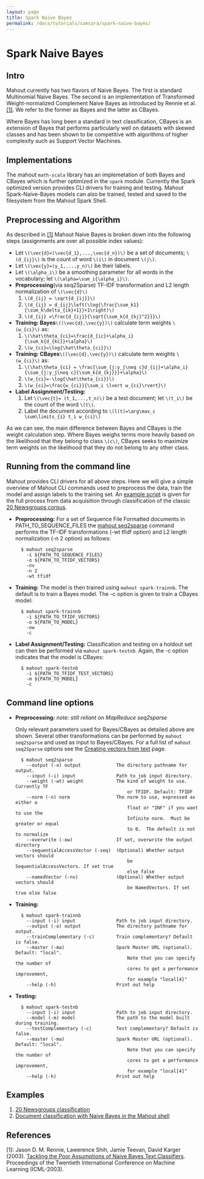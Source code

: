 ```yaml
---
layout: page
title: Spark Naive Bayes
permalink: /docs/tutorials/samsara/spark-naive-bayes/
---
```


# Spark Naive Bayes


## Intro

Mahout currently has two flavors of Naive Bayes.  The first is standard Multinomial Naive Bayes. The second is an implementation of Transformed Weight-normalized Complement Naive Bayes as introduced by Rennie et al. [[1]](http://people.csail.mit.edu/jrennie/papers/icml03-nb.pdf). We refer to the former as Bayes and the latter as CBayes.

Where Bayes has long been a standard in text classification, CBayes is an extension of Bayes that performs particularly well on datasets with skewed classes and has been shown to be competitive with algorithms of higher complexity such as Support Vector Machines. 


## Implementations
The mahout `math-scala` library has an implemetation of both Bayes and CBayes which is further optimized in the `spark` module. Currently the Spark optimized version provides CLI drivers for training and testing. Mahout Spark-Naive-Bayes models can also be trained, tested and saved to the filesystem from the Mahout Spark Shell. 

## Preprocessing and Algorithm

As described in [[1]](http://people.csail.mit.edu/jrennie/papers/icml03-nb.pdf) Mahout Naive Bayes is broken down into the following steps (assignments are over all possible index values):  

- Let `\(\vec{d}=(\vec{d_1},...,\vec{d_n})\)` be a set of documents; `\(d_{ij}\)` is the count of word `\(i\)` in document `\(j\)`.
- Let `\(\vec{y}=(y_1,...,y_n)\)` be their labels.
- Let `\(\alpha_i\)` be a smoothing parameter for all words in the vocabulary; let `\(\alpha=\sum_i{\alpha_i}\)`. 
- **Preprocessing**(via seq2Sparse) TF-IDF transformation and L2 length normalization of `\(\vec{d}\)`
    1. `\(d_{ij} = \sqrt{d_{ij}}\)` 
    2. `\(d_{ij} = d_{ij}\left(\log{\frac{\sum_k1}{\sum_k\delta_{ik}+1}}+1\right)\)` 
    3. `\(d_{ij} =\frac{d_{ij}}{\sqrt{\sum_k{d_{kj}^2}}}\)` 
- **Training: Bayes**`\((\vec{d},\vec{y})\)` calculate term weights `\(w_{ci}\)` as:
    1. `\(\hat\theta_{ci}=\frac{d_{ic}+\alpha_i}{\sum_k{d_{kc}}+\alpha}\)`
    2. `\(w_{ci}=\log{\hat\theta_{ci}}\)`
- **Training: CBayes**`\((\vec{d},\vec{y})\)` calculate term weights `\(w_{ci}\)` as:
    1. `\(\hat\theta_{ci} = \frac{\sum_{j:y_j\neq c}d_{ij}+\alpha_i}{\sum_{j:y_j\neq c}{\sum_k{d_{kj}}}+\alpha}\)`
    2. `\(w_{ci}=-\log{\hat\theta_{ci}}\)`
    3. `\(w_{ci}=\frac{w_{ci}}{\sum_i \lvert w_{ci}\rvert}\)`
- **Label Assignment/Testing:**
    1. Let `\(\vec{t}= (t_1,...,t_n)\)` be a test document; let `\(t_i\)` be the count of the word `\(t\)`.
    2. Label the document according to `\(l(t)=\arg\max_c \sum\limits_{i} t_i w_{ci}\)`

As we can see, the main difference between Bayes and CBayes is the weight calculation step.  Where Bayes weighs terms more heavily based on the likelihood that they belong to class `\(c\)`, CBayes seeks to maximize term weights on the likelihood that they do not belong to any other class.  

## Running from the command line

Mahout provides CLI drivers for all above steps.  Here we will give a simple overview of Mahout CLI commands used to preprocess the data, train the model and assign labels to the training set. An [example script](https://github.com/apache/mahout/blob/master/examples/bin/classify-20newsgroups.sh) is given for the full process from data acquisition through classification of the classic [20 Newsgroups corpus](https://mahout.apache.org/users/classification/twenty-newsgroups.html).  

- **Preprocessing:**
For a set of Sequence File Formatted documents in PATH_TO_SEQUENCE_FILES the [mahout seq2sparse](https://mahout.apache.org/users/basics/creating-vectors-from-text.html) command performs the TF-IDF transformations (-wt tfidf option) and L2 length normalization (-n 2 option) as follows:

        $ mahout seq2sparse 
          -i ${PATH_TO_SEQUENCE_FILES} 
          -o ${PATH_TO_TFIDF_VECTORS} 
          -nv 
          -n 2
          -wt tfidf

- **Training:**
The model is then trained using `mahout spark-trainnb`.  The default is to train a Bayes model. The -c option is given to train a CBayes model:

        $ mahout spark-trainnb
          -i ${PATH_TO_TFIDF_VECTORS} 
          -o ${PATH_TO_MODEL}
          -ow 
          -c

- **Label Assignment/Testing:**
Classification and testing on a holdout set can then be performed via `mahout spark-testnb`. Again, the -c option indicates that the model is CBayes:

        $ mahout spark-testnb 
          -i ${PATH_TO_TFIDF_TEST_VECTORS}
          -m ${PATH_TO_MODEL} 
          -c 

## Command line options

- **Preprocessing:** *note: still reliant on MapReduce seq2sparse* 
  
  Only relevant parameters used for Bayes/CBayes as detailed above are shown. Several other transformations can be performed by `mahout seq2sparse` and used as input to Bayes/CBayes.  For a full list of `mahout seq2Sparse` options see the [Creating vectors from text](https://mahout.apache.org/users/basics/creating-vectors-from-text.html) page.

        $ mahout seq2sparse                         
          --output (-o) output             The directory pathname for output.        
          --input (-i) input               Path to job input directory.              
          --weight (-wt) weight            The kind of weight to use. Currently TF   
                                               or TFIDF. Default: TFIDF                  
          --norm (-n) norm                 The norm to use, expressed as either a    
                                               float or "INF" if you want to use the     
                                               Infinite norm.  Must be greater or equal  
                                               to 0.  The default is not to normalize    
          --overwrite (-ow)                If set, overwrite the output directory    
          --sequentialAccessVector (-seq)  (Optional) Whether output vectors should  
                                               be SequentialAccessVectors. If set true   
                                               else false                                
          --namedVector (-nv)              (Optional) Whether output vectors should  
                                               be NamedVectors. If set true else false   

- **Training:**

        $ mahout spark-trainnb
          --input (-i) input               Path to job input directory.                 
          --output (-o) output             The directory pathname for output.           
          --trainComplementary (-c)        Train complementary? Default is false.
          --master (-ma)                   Spark Master URL (optional). Default: "local".
                                               Note that you can specify the number of 
                                               cores to get a performance improvement, 
                                               for example "local[4]"
          --help (-h)                      Print out help                               

- **Testing:**

        $ mahout spark-testnb   
          --input (-i) input               Path to job input directory.                  
          --model (-m) model               The path to the model built during training.   
          --testComplementary (-c)         Test complementary? Default is false.                          
          --master (-ma)                   Spark Master URL (optional). Default: "local". 
                                               Note that you can specify the number of 
                                               cores to get a performance improvement, 
                                               for example "local[4]"                        
          --help (-h)                      Print out help                                

## Examples
1. [20 Newsgroups classification](https://github.com/apache/mahout/blob/master/examples/bin/classify-20newsgroups.sh)
2. [Document classification with Naive Bayes in the Mahout shell](https://github.com/apache/mahout/blob/master/examples/bin/spark-document-classifier.mscala)
        
 
## References

[1]: Jason D. M. Rennie, Lawerence Shih, Jamie Teevan, David Karger (2003). [Tackling the Poor Assumptions of Naive Bayes Text Classifiers](http://people.csail.mit.edu/jrennie/papers/icml03-nb.pdf). Proceedings of the Twentieth International Conference on Machine Learning (ICML-2003).




